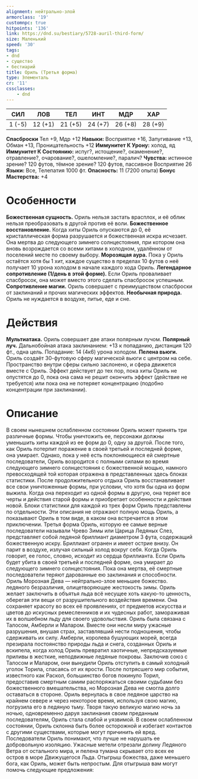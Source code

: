 ```yaml
---
alignment: нейтрально-злой
armorclass: '19'
customnpc: true
hitpoints: '136'
link: https://dnd.su/bestiary/5728-auril-third-form/
size: Маленький
speed: '30'
tags:
- dnd
- существо
- бестиарий
title: Ориль (Третья форма)
type: Элементаль
cr: '11'
cssclasses:
    - dnd
---
```



| СИЛ | ЛОВ | ТЕЛ | ИНТ | МДР | ХАР |
|---|---|---|---|---|---|
| 1 (-5) | 12 (+1) | 21 (+5) | 24 (+7) | 26 (+8) | 28 (+9) |
**Спасброски** Тел +9, Мдр +12
**Навыки:** Восприятие +16, Запугивание +13, Обман +13, Проницательность +12
**Иммунитет К Урону:** холод, яд
**Иммунитет К Состоянию:** испуг?, истощение?, окаменение?, отравление?, очарование?, ошеломление?, паралич?
**Чувства:** истинное зрение? 120 футов, тёмное зрение? 120 футов, пассивное Восприятие 26
**Языки:** Все, Телепатия 1000 фт.
**Опасность:** 11 (7200 опыта)
**Бонус Мастерства:** +4


# Особенности
**Божественная сущность.** Ориль нельзя застать врасплох, и её облик нельзя преобразовать в другой против её воли.
**Божественное восстановление.** Когда хиты Ориль опускаются до 0, её кристаллическая форма разрушается и божественная искра исчезает. Она мертва до следующего зимнего солнцестояния, при котором она вновь возрождается со всеми хитами в холодном, удалённом от поселений месте по своему выбору.
**Морозящая аура.** Пока у Ориль остаётся хотя бы 1 хит, каждое существо в пределах 10 футов о неё получает 10 урона холодом в начале каждого хода Ориль.
**Легендарное сопротивление (1/день в этой форме).** Если Ориль проваливает спасбросок, она может вместо этого сделать спасбросок успешным.
**Сопротивление магии.** Ориль совершает с преимуществом спасброски от заклинаний и прочих магических эффектов.
**Необычная природа.** Ориль не нуждается в воздухе, питье, еде и сне.


# Действия
**Мультиатака.** Ориль совершает две атаки полярным лучом.
**Полярный луч.** Дальнобойная атака заклинанием: +13 к попаданию, дистанция 120 фт., одна цель. Попадание: 14 (4к6) урона холодом.
**Пелена вьюги.** Ориль создаёт 30-футовую сферу магической вьюги с центром на себе. Пространство внутри сферы сильно заслонено, и сфера движется вместе с Ориль. Эффект действует до тех пор, пока хиты Ориль не опустятся до 0, пока она сама не решит окончить эффект (действие не требуется) или пока она не потеряет концентрацию (подобно концентрации при заклинании).


# Описание
В своем нынешнем ослабленном состоянии Ориль может принять три различные формы. Чтобы уничтожить ее, персонажи должны уменьшить хиты каждой из ее форм до 0, одну за другой. После того, как Ориль потерпит поражение в своей третьей и последней форме, она умирает. Однако, пока у неё есть поклоняющиеся ей смертные последователи, Ориль возродится с полными силами во время следующего зимнего солнцестояния с божественной мощью, намного превосходящей той которая отражена в представленных здесь блоках статистики. После продолжительного отдыха Ориль восстанавливает все свои уничтоженные формы, при условии, что хотя бы одна из форм выжила. Когда она переходит из одной формы в другую, она теряет все черты и действия старой формы и приобретает особенности и действия новой. Блоки статистики для каждой из трех форм Ориль представлены по отдельности. Эти описания не отражают полную мощь Ориль, а показывают Ориль в том виде, в каком она встречается в этом приключении. Третья форма Ориль, которую ее самые верные последователи называли Чрево Зимы или Царица Ледяных Слез, представляет собой ледяной бриллиант диаметром 3 фута, содержащий божественную искру. Бриллиант огранен и имеет острие внизу. Он парит в воздухе, излучая сильный холод вокруг себя. Когда Ориль говорит, ее голос, словно, исходит из сердца бриллианта. Если Ориль будет убита в своей третьей и последней форме, она умирает до следующего зимнего солнцестояния. Пока она мертва, её смертные последователи теряют дарованные ею заклинания и способности. Ориль Морозная Дева — нейтрально-злое меньшее божество. ледяного безразличия, олицетворяющее жестокость зимы. Ориль желает заключить в объятья льда всё несущее хоть какую-то ценность, оберегая эти вещи от разрушительного воздействия времени. Она сохраняет красоту во всех её проявлениях, от предметов искусства и цветов до искусных ремесленников и их чудесных работ, замораживая их в волшебном льду для своего удовольствия. Ориль была связана с Талосом, Амберли и Маларом. Вместе они несли миру ужасные разрушения, внушая страх, заставлявший нести подношения, чтобы сдерживать их силу. Амберли, королева бушующих морей, всегда презирала постоянство природы льда и снега, созданных Ориль и вскипела, когда холод Ориль превратил хаотичные, непредсказуемые приливы в жесткие, неподвижные ледяные покровы. Заключив союз с Талосом и Маларом, они вынудили Ориль отступить в самый холодный уголок Торила, спасаясь от их ярости. После потрясшего мир события, известного как Раскол, большинство богов покинуло Торил, предоставив смертным самим распоряжаться своими судьбами без божественного вмешательства, но Морозная Дева не смогла долго оставаться в стороне. Ориль вернулась в свое ледяное царство на крайнем севере и через некоторое время, используя свою магию, погрузила его в ледяную тьму. Творя такую великую магию ночь за ночью, одновременно даруя заклинания своим преданным последователям, Ориль стала слабой и уязвимой. В своем ослабленном состоянии, Ориль склонна быть более осторожной и избегает контактов с другими существами, которые могут причинить ей вред. Последователи Ориль понимают, что лучше не нарушать ее добровольную изоляцию. Ужасные метели отрезали долину Ледяного Ветра от остального мира, и пелена тумана скрывает ото всех ее остров в море Движущегося Льда. Отыгрыш божества, даже меньшего бога, как Ориль, может быть непростым. Для отыгрыша вам могут помочь следующие предложения: